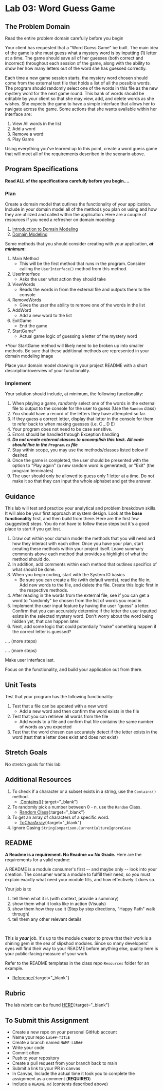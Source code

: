 # Lab 03: Word Guess Game

## The Problem Domain
Read the entire problem domain carefully before you begin

Your client has requested that a "Word Guess Game" be built. The main idea of the game is she must guess what a mystery word is by inputting (1) letter at a time.  The game should save all of her guesses (both correct and incorrect)  throughout each session of the game, along with the ability to show her how many letters out of the word she has guessed correctly.

Each time a new game session starts, the mystery word chosen should come from the external text file that holds a list of all the possible words. The program should randomly select one of the words in this file as the new mystery word for the next game round. This bank of words should be editable by your client so that she may view, add, and delete words as she wishes. She expects the game to have a simple interface that allows her to navigate across the game. Some actions that she wants available within her interface are:

1. View All words in the list
1. Add a word
1. Remove a word
1. Play Game

Using everything you've learned up to this point, create a word guess game that will meet all of the requirements described in the scenario above.

## Program Specifications
**Read ALL of the specifications carefully before you begin....**

### Plan

Create a domain model that outlines the functionality of your application. Include in your domain model all of the methods you plan on using and how they are utilized and called within the application. Here are a couple of resources if you need a refresher on domain modeling:

1. [Introduction to Domain Modeling](https://medium.com/@olegchursin/a-brief-introduction-to-domain-modeling-862a30b38353)
1. [Domain Modeling](https://www.scaledagileframework.com/domain-modeling/)

Some methods that you should consider creating with your application, ***at minimum***:

1. Main Method
    - This will be the first method that runs in the program. Consider calling the `UserInterface()` method from this method.
1. UserInterface
   - Asks the user what action they should take
1. ViewWords
   - Reads the words in from the external file and outputs them to the console
1. RemoveWords
   - Gives the user the ability to remove one of the words in the list
1. AddWord
   - Add a new word to the list
1. ExitGame
   - End the game
1. StartGame*
   - Actual game logic of guessing a letter of the mystery word

*Your StartGame method will likely need to be broken up into smaller methods. Be sure that these additional methods are represented in your domain modeling image

Place your domain model drawing in your project README with a short description/overview of your functionality.

### Implement

Your solution should include, at minimum, the following functionality:

1. When playing a game, *randomly* select one of the words in the external file to output to the console for the user to guess (Use the `Random` class)
1. You should have a record of the letters they have attempted so far.
1. If they guess a correct letter, display that letter in the console for them to refer back to when making guesses (i.e. C _ D E)
1. Your program does not need to be case sensitive.
1. Errors should be handled through Exception handling
1. ***Do not create external classes to accomplish this task. All code should live in the `Program.cs` file***
1. Stay within scope, you may use the methods/classes listed below if desired.
1. Once the game is completed, the user should be presented with the option to "Play again" (a new random word is generated), or "Exit" (the program terminates)
1. The user should only be allowed to guess only 1 letter at a time. Do not make it so that they can input the whole alphabet and get the answer.

## Guidance
This lab will test and practice your analytical and problem breakdown skills. It will also be your first approach at system design. Look at the **base functionality** first, and then build from there. Here are the first few (suggested) steps. You do not have to follow these steps but it's a good place to start if you get lost.

1. Draw out within your domain model the methods that you will need and how they interact with each other. Once you have your plan, start creating these methods within your project itself. Leave summary comments above each method that provides a highlight of what the method should do.
1. In addition, add comments within each method that outlines specifics of what should be done.
1. When you begin coding, start with the System.IO basics
	- Be sure you can create a file (with default words), read the file in, Add new words to the file, and delete the file. Create this logic first in the respective methods.
1. After reading in the words from the external file, see if you can get a word to "randomly" be chosen from the list of words you read in.
1. Implement the user input feature by having the user "guess" a letter. Confirm that you can accurately determine if the letter the user inputted exists in the selected mystery word. Don't worry about the word being hidden yet, that can happen later.
1. Next, add some logic that could potentially "make" something happen if the correct letter is guessed?

.... (more steps)

.... (more steps)

Make user interface last.

Focus on the functionality, and build your application out from there.


## Unit Tests
Test that your program has the following functionality:
1. Test that a file can be updated with a new word
	- Add a new word and then confirm the word exists in the file
1. Test that you can retrieve all words from the file
	- Add words to a file and confirm that file contains the same number of words as you expected
1. Test that the word chosen can accurately detect if the letter exists in the word (test that a letter does exist and does not exist)


## Stretch Goals
No stretch goals for this lab

## Additional Resources
1. To check if a character or a subset exists in a string, use the `Contains()` method.
	- [.Contains()](https://msdn.microsoft.com/en-us/library/dy85x1sa(v=vs.110).aspx){:target="_blank"}
1. To randomly pick a number between 0 - n, use the `Random` Class.
	- [Random Class](https://msdn.microsoft.com/en-us/library/system.random(v=vs.110).aspx){:target="_blank"}
1. To get an array of characters of a specific word.
	- [ToCharArray](https://docs.microsoft.com/en-us/dotnet/api/system.string.tochararray?view=netframework-4.7.2#System_String_ToCharArray){:target="_blank"}
1. Ignore Casing `StringComparison.CurrentCultureIgnoreCase`

## README
**A Readme is a requirement. No Readme == No Grade.**
Here are the requirements for a valid readme:

A README is a module consumer's first -- and maybe only -- look into your creation. The consumer wants a module to fulfill their need, so you must explain exactly what need your module fills, and how effectively it does so.

Your job is to

1. tell them what it is (with context, provide a summary)
1. show them what it looks like in action (Visuals)
1. show them how they use it (Step by step directions, "Happy Path" walk through)
1. tell them any other relevant details
<br />

This is ***your*** job. It's up to the module creator to prove that their work is a shining gem in the sea of slipshod modules. Since so many developers' eyes will find their way to your README before anything else, quality here is your public-facing measure of your work.

Refer to the README templates in the class repo `Resources` folder for an example.
- [Reference](https://github.com/noffle/art-of-readme){:target="_blank"}


## Rubric

The lab rubric can be found [HERE](../../resources/rubric){:target="_blank"}

## To Submit this Assignment
- Create a new repo on your personal GitHub account
- Name your repo `Lab##-TITLE`
- Create a branch named `NAME-LAB##`
- Write your code
- Commit often
- Push to your repository
- Create a pull request from your branch back to main
- Submit a link to your PR in canvas
- In Canvas, Include the actual time it took you to complete the assignment as a comment (**REQUIRED**)
- Include a `README.md` (contents described above)
